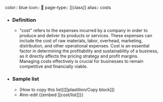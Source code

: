 color:: blue
icon:: 💸
page-type:: [[class]]
alias:: costs

- ### Definition 
  - "cost" refers to the expenses incurred by a company in order to produce and deliver its products or services. These expenses can include the cost of raw materials, labor, overhead, marketing, distribution, and other operational expenses. Cost is an essential factor in determining the profitability and sustainability of a business, as it directly affects the pricing strategy and profit margins. Managing costs effectively is crucial for businesses to remain competitive and financially viable.
- ### Sample list
  - [How to copy this list]([[plastilinn/Copy block]])
  - #inn-edit {{embed [[cost/list]]}}


